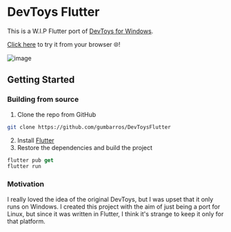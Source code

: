 # DevToys Flutter 
This is a W.I.P Flutter port of [DevToys for Windows](https://github.com/veler/DevToys).

[Click here](https://gumbarros.github.io/DevToysFlutter) to try it from your browser 🌐!

![image](https://user-images.githubusercontent.com/52143624/194722103-a0189544-9aab-4ca4-a91e-9c9f17b7e5e3.png)

## Getting Started

### Building from source

1. Clone the repo from GitHub
```sh
git clone https://github.com/gumbarros/DevToysFlutter
```
2. Install [Flutter](https://docs.flutter.dev/get-started/install/linux)
3. Restore the dependencies and build the project
```dart
flutter pub get
flutter run
```
### Motivation
I really loved the idea of the original DevToys, but I was upset that it only runs on Windows. I created this project with the aim of just being a port for Linux, but since it was written in Flutter, I think it's strange to keep it only for that platform.
